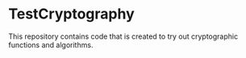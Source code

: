 # TestCryptography
This repository contains code that is created to try out cryptographic functions and algorithms.
